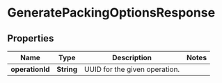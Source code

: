 # GeneratePackingOptionsResponse

## Properties
Name | Type | Description | Notes
------------ | ------------- | ------------- | -------------
**operationId** | **String** | UUID for the given operation. | 

